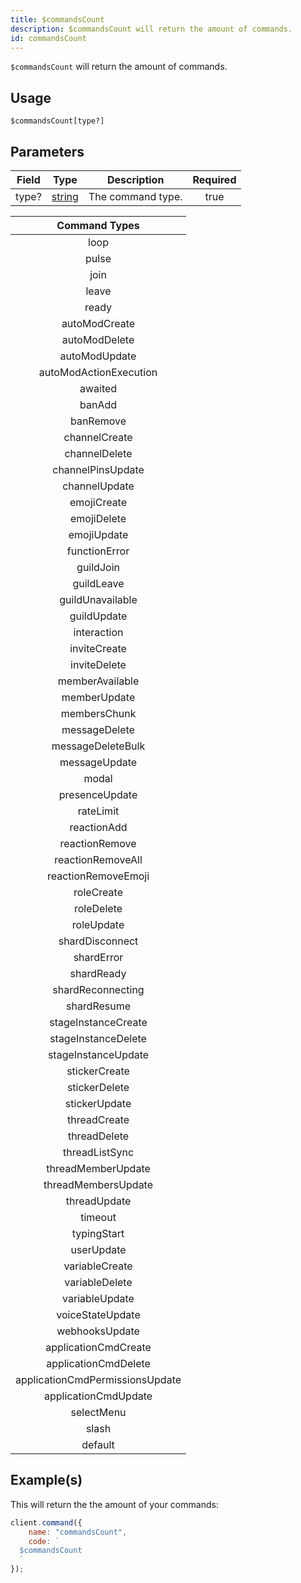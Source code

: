 ```yaml
---
title: $commandsCount
description: $commandsCount will return the amount of commands.
id: commandsCount
---
```


`$commandsCount` will return the amount of commands.

## Usage

```aoi
$commandsCount[type?]
```

## Parameters

| Field | Type                                                                                              | Description       | Required |
| ----- | ------------------------------------------------------------------------------------------------- | ----------------- | :------: |
| type? | [string](https://developer.mozilla.org/en-US/docs/Web/JavaScript/Reference/Global_Objects/String) | The command type. |   true   |

|          Command Types          |
| :-----------------------------: |
|              loop               |
|              pulse              |
|              join               |
|              leave              |
|              ready              |
|          autoModCreate          |
|          autoModDelete          |
|          autoModUpdate          |
|     autoModActionExecution      |
|             awaited             |
|             banAdd              |
|            banRemove            |
|          channelCreate          |
|          channelDelete          |
|        channelPinsUpdate        |
|          channelUpdate          |
|           emojiCreate           |
|           emojiDelete           |
|           emojiUpdate           |
|          functionError          |
|            guildJoin            |
|           guildLeave            |
|        guildUnavailable         |
|           guildUpdate           |
|           interaction           |
|          inviteCreate           |
|          inviteDelete           |
|         memberAvailable         |
|          memberUpdate           |
|          membersChunk           |
|          messageDelete          |
|        messageDeleteBulk        |
|          messageUpdate          |
|              modal              |
|         presenceUpdate          |
|            rateLimit            |
|           reactionAdd           |
|         reactionRemove          |
|        reactionRemoveAll        |
|       reactionRemoveEmoji       |
|           roleCreate            |
|           roleDelete            |
|           roleUpdate            |
|         shardDisconnect         |
|           shardError            |
|           shardReady            |
|        shardReconnecting        |
|           shardResume           |
|       stageInstanceCreate       |
|       stageInstanceDelete       |
|       stageInstanceUpdate       |
|          stickerCreate          |
|          stickerDelete          |
|          stickerUpdate          |
|          threadCreate           |
|          threadDelete           |
|         threadListSync          |
|       threadMemberUpdate        |
|       threadMembersUpdate       |
|          threadUpdate           |
|             timeout             |
|           typingStart           |
|           userUpdate            |
|         variableCreate          |
|         variableDelete          |
|         variableUpdate          |
|        voiceStateUpdate         |
|         webhooksUpdate          |
|      applicationCmdCreate       |
|      applicationCmdDelete       |
| applicationCmdPermissionsUpdate |
|      applicationCmdUpdate       |
|           selectMenu            |
|              slash              |
|             default             |

## Example(s)

This will return the the amount of your commands:

```javascript
client.command({
    name: "commandsCount",
    code: `
  $commandsCount
  `
});
```

